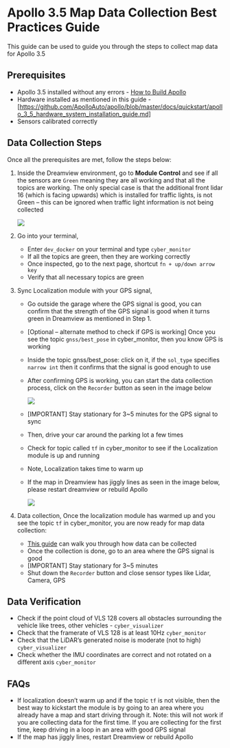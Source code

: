 # Apollo 3.5 Map Data Collection Best Practices Guide

This guide can be used to guide you through the steps to collect map data for Apollo 3.5

## Prerequisites
- Apollo 3.5 installed without any errors - [How to Build Apollo](https://github.com/ApolloAuto/apollo/blob/master/docs/howto/how_to_build_and_release.md)
- Hardware installed as mentioned in this guide - [https://github.com/ApolloAuto/apollo/blob/master/docs/quickstart/apollo_3_5_hardware_system_installation_guide.md]
- Sensors calibrated correctly

## Data Collection Steps
Once all the prerequisites are met, follow the steps below:

1. Inside the Dreamview environment, go to **Module Control** and see if all the sensors are `Green` meaning they are all working and that all the topics are working. The only special case is that the additional front lidar 16 (which is facing upwards) which is installed for traffic lights, is not Green – this can be ignored when traffic light information is not being collected

    ![](images/map1.png)

2. Go into your terminal,
    - Enter `dev_docker` on your terminal and type `cyber_monitor` 
    - If all the topics are green, then they are working correctly
    - Once inspected, go to the next page, shortcut `fn + up/down arrow key`
    - Verify that all necessary topics are green

3. Sync Localization module with your GPS signal,
    -	Go outside the garage where the GPS signal is good, you can confirm that the strength of the GPS signal is good when it turns green in Dreamview as mentioned in Step 1.
    -	[Optional – alternate method to check if GPS is working] Once you see the topic `gnss/best_pose` in cyber_monitor, then you know GPS is working
    -	Inside the topic gnss/best_pose: click on it, if the `sol_type` specifies `narrow int` then it confirms that the signal is good enough to use
    -	After confirming GPS is working, you can start the data collection process, click on the `Recorder` button as seen in the image below

        ![](images/map2.png)

     
    - [IMPORTANT] Stay stationary for 3~5 minutes for the GPS signal to sync
    -	Then, drive your car around the parking lot a few times 
    -	Check for topic called `tf` in cyber_monitor to see if the Localization module is up and running
    -	Note, Localization takes time to warm up
    -	If the map in Dreamview has jiggly lines as seen in the image below, please restart dreamview or rebuild Apollo

          ![](images/map3.png)

4. Data collection,
    Once the localization module has warmed up and you see the topic `tf` in cyber_monitor, you are now ready for map data collection:
    - [This guide](https://github.com/ApolloAuto/apollo/blob/master/docs/quickstart/Apollo_3_5_map_collection_guide.md) can walk you through how data can be collected 
    -	Once the collection is done, go to an area where the GPS signal is good 
    -	[IMPORTANT] Stay stationary for 3~5 minutes 
    -	Shut down the `Recorder` button and close sensor types like Lidar, Camera, GPS 

## Data Verification

-	Check if the point cloud of VLS 128 covers all obstacles surrounding the vehicle like trees, other vehicles - `cyber_visualizer`
-	Check that the framerate of VLS 128 is at least 10Hz `cyber_monitor`
-	Check that the LiDAR’s generated noise is moderate (not to high) `cyber_visualizer`
-	Check whether the IMU coordinates are correct and not rotated on a different axis `cyber_monitor`


## FAQs

-	If localization doesn’t warm up and if the topic `tf` is not visible, then the best way to kickstart the module is by going to an area where you already have a map and start driving through it. 
Note: this will not work if you are collecting data for the first time. If you are collecting for the first time, keep driving in a loop in an area with good GPS signal
-	If the map has jiggly lines, restart Dreamview or rebuild Apollo










